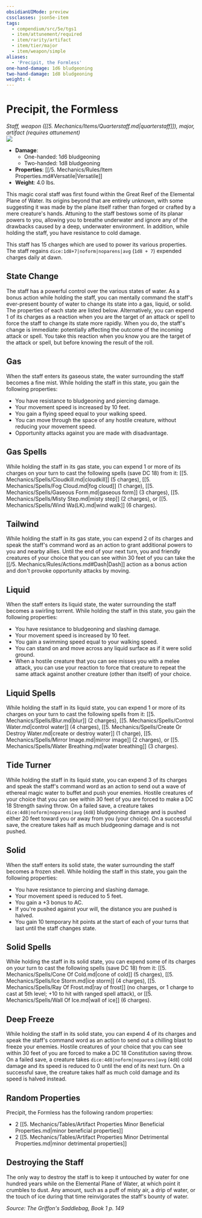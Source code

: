 ```yaml
---
obsidianUIMode: preview
cssclasses: json5e-item
tags:
  - compendium/src/5e/tgs1
  - item/attunement/required
  - item/rarity/artifact
  - item/tier/major
  - item/weapon/simple
aliases:
  - 'Precipit, the Formless'
one-hand-damage: 1d6 bludgeoning
two-hand-damage: 1d8 bludgeoning
weight: 4
---
```

# Precipit, the Formless
*Staff, weapon ([[5. Mechanics/Items/Quarterstaff.md\|quarterstaff]]), major, artifact (requires attunement)*  
![](https://raw.githubusercontent.com/TheGiddyLimit/homebrew/master/_img/TGS1/Precipit-the-Formless.webp#right)  

- **Damage**:
  - One-handed: 1d6 bludgeoning
  - Two-handed: 1d8 bludgeoning
- **Properties**: [[/5. Mechanics/Rules/Item Properties.md#Versatile\|Versatile]]
- **Weight**: 4.0 lbs.

This magic coral staff was first found within the Great Reef of the Elemental Plane of Water. Its origins beyond that are entirely unknown, with some suggesting it was made by the plane itself rather than forged or crafted by a mere creature's hands. Attuning to the staff bestows some of its planar powers to you, allowing you to breathe underwater and ignore any of the drawbacks caused by a deep, underwater environment. In addition, while holding the staff, you have resistance to cold damage.

This staff has 15 charges which are used to power its various properties. The staff regains `dice:1d8+7|noform|noparens|avg` (`1d8 + 7`) expended charges daily at dawn.

## State Change

The staff has a powerful control over the various states of water. As a bonus action while holding the staff, you can mentally command the staff's ever-present bounty of water to change its state into a gas, liquid, or solid. The properties of each state are listed below. Alternatively, you can expend 1 of its charges as a reaction when you are the target of an attack or spell to force the staff to change its state more rapidly. When you do, the staff's change is immediate: potentially affecting the outcome of the incoming attack or spell. You take this reaction when you know you are the target of the attack or spell, but before knowing the result of the roll.

## Gas

When the staff enters its gaseous state, the water surrounding the staff becomes a fine mist. While holding the staff in this state, you gain the following properties:

- You have resistance to bludgeoning and piercing damage.  
- Your movement speed is increased by 10 feet.  
- You gain a flying speed equal to your walking speed.  
- You can move through the space of any hostile creature, without reducing your movement speed.  
- Opportunity attacks against you are made with disadvantage.  

## Gas Spells

While holding the staff in its gas state, you can expend 1 or more of its charges on your turn to cast the following spells (save DC 18) from it: [[5. Mechanics/Spells/Cloudkill.md\|cloudkill]] (5 charges), [[5. Mechanics/Spells/Fog Cloud.md\|fog cloud]] (1 charge), [[5. Mechanics/Spells/Gaseous Form.md\|gaseous form]] (3 charges), [[5. Mechanics/Spells/Misty Step.md\|misty step]] (2 charges), or [[5. Mechanics/Spells/Wind Wa(LK).md\|wind walk]] (6 charges).

## Tailwind

While holding the staff in its gas state, you can expend 2 of its charges and speak the staff's command word as an action to grant additional powers to you and nearby allies. Until the end of your next turn, you and friendly creatures of your choice that you can see within 30 feet of you can take the [[/5. Mechanics/Rules/Actions.md#Dash\|Dash]] action as a bonus action and don't provoke opportunity attacks by moving.

## Liquid

When the staff enters its liquid state, the water surrounding the staff becomes a swirling torrent. While holding the staff in this state, you gain the following properties:

- You have resistance to bludgeoning and slashing damage.  
- Your movement speed is increased by 10 feet.  
- You gain a swimming speed equal to your walking speed.  
- You can stand on and move across any liquid surface as if it were solid ground.  
- When a hostile creature that you can see misses you with a melee attack, you can use your reaction to force that creature to repeat the same attack against another creature (other than itself) of your choice.  

## Liquid Spells

While holding the staff in its liquid state, you can expend 1 or more of its charges on your turn to cast the following spells from it: [[5. Mechanics/Spells/Blur.md\|blur]] (2 charges), [[5. Mechanics/Spells/Control Water.md\|control water]] (4 charges), [[5. Mechanics/Spells/Create Or Destroy Water.md\|create or destroy water]] (1 charge), [[5. Mechanics/Spells/Mirror Image.md\|mirror image]] (2 charges), or [[5. Mechanics/Spells/Water Breathing.md\|water breathing]] (3 charges).

## Tide Turner

While holding the staff in its liquid state, you can expend 3 of its charges and speak the staff's command word as an action to send out a wave of ethereal magic water to buffet and push your enemies. Hostile creatures of your choice that you can see within 30 feet of you are forced to make a DC 18 Strength saving throw. On a failed save, a creature takes `dice:4d8|noform|noparens|avg` (`4d8`) bludgeoning damage and is pushed either 20 feet toward you or away from you (your choice). On a successful save, the creature takes half as much bludgeoning damage and is not pushed.

## Solid

When the staff enters its solid state, the water surrounding the staff becomes a frozen shell. While holding the staff in this state, you gain the following properties:

- You have resistance to piercing and slashing damage.  
- Your movement speed is reduced to 5 feet.  
- You gain a +3 bonus to AC.  
- If you're pushed against your will, the distance you are pushed is halved.  
- You gain 10 temporary hit points at the start of each of your turns that last until the staff changes state.  

## Solid Spells

While holding the staff in its solid state, you can expend some of its charges on your turn to cast the following spells (save DC 18) from it: [[5. Mechanics/Spells/Cone Of Cold.md\|cone of cold]] (5 charges), [[5. Mechanics/Spells/Ice Storm.md\|ice storm]] (4 charges), [[5. Mechanics/Spells/Ray Of Frost.md\|ray of frost]] (no charges, or 1 charge to cast at 5th level; +10 to hit with ranged spell attack), or [[5. Mechanics/Spells/Wall Of Ice.md\|wall of ice]] (6 charges).

## Deep Freeze

While holding the staff in its solid state, you can expend 4 of its charges and speak the staff's command word as an action to send out a chilling blast to freeze your enemies. Hostile creatures of your choice that you can see within 30 feet of you are forced to make a DC 18 Constitution saving throw. On a failed save, a creature takes `dice:4d8|noform|noparens|avg` (`4d8`) cold damage and its speed is reduced to 0 until the end of its next turn. On a successful save, the creature takes half as much cold damage and its speed is halved instead.

## Random Properties

Precipit, the Formless has the following random properties:

- 2 [[5. Mechanics/Tables/Artifact Properties Minor Beneficial Properties.md\|minor beneficial properties]]  
- 2 [[5. Mechanics/Tables/Artifact Properties Minor Detrimental Properties.md\|minor detrimental properties]]  

## Destroying the Staff

The only way to destroy the staff is to keep it untouched by water for one hundred years while on the Elemental Plane of Water, at which point it crumbles to dust. Any amount, such as a puff of misty air, a drip of water, or the touch of ice during that time reinvigorates the staff's bounty of water.

*Source: The Griffon's Saddlebag, Book 1 p. 149*
